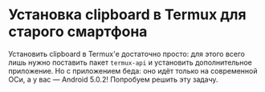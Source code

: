 ﻿---
tags:
  - termux
  - clipboard
  - Redmi Note 2
  - android
authors:
  - fering
---
# Установка clipboard в Termux для старого смартфона

Установить clipboard в Termux'е достаточно просто: для этого всего лишь нужно поставить пакет `termux-api` и установить дополнительное приложение. Но с приложением беда: оно идёт только на современной ОСи, а у вас — Android 5.0.2! Попробуем решить эту задачу.

<!-- truncate -->
